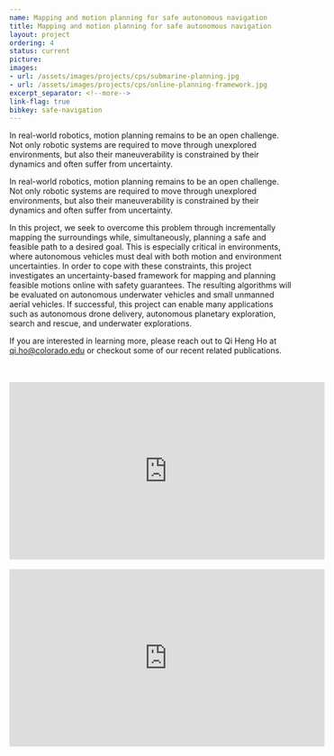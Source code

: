 ```yaml
---
name: Mapping and motion planning for safe autonomous navigation
title: Mapping and motion planning for safe autonomous navigation
layout: project
ordering: 4
status: current 
picture:
images:
- url: /assets/images/projects/cps/submarine-planning.jpg
- url: /assets/images/projects/cps/online-planning-framework.jpg
excerpt_separator: <!--more-->
link-flag: true
bibkey: safe-navigation
---
```


In real-world robotics, motion planning remains to be an open challenge. Not only robotic systems are required to move through unexplored environments, but also their maneuverability is constrained by their dynamics and often suffer from uncertainty.

<!--more-->

In real-world robotics, motion planning remains to be an open challenge. Not only robotic systems are required to move through unexplored environments, but also their maneuverability is constrained by their dynamics and often suffer from uncertainty.

In this project, we seek to overcome this problem through incrementally mapping the surroundings while, simultaneously, planning a safe and feasible path to a desired goal.  This is especially critical in environments, where autonomous vehicles must deal with both motion and environment uncertainties.  In order to cope with these constraints, this project investigates an uncertainty-based framework for mapping and planning feasible motions online with safety guarantees. The resulting algorithms will be evaluated on autonomous underwater vehicles and small unmanned aerial vehicles.  If successful, this project can enable many applications such as autonomous drone delivery, autonomous planetary exploration, search and rescue, and underwater explorations.

If you are interested in learning more, please reach out to Qi Heng Ho at [qi.ho@colorado.edu](mailto:qi.ho@colorado.edu) or checkout some of our recent related publications.

<br>
<br>
<div class="text-center">
  <iframe width="560" height="315" src="https://www.youtube.com/embed/I5X_QFKDpeI" frameborder="0" allow="accelerometer; autoplay; clipboard-write; encrypted-media; gyroscope; picture-in-picture" allowfullscreen></iframe>
</div>

<br>

<div class="text-center">
  <iframe width="560" height="315" src="https://www.youtube.com/embed/dTejsNqNC00" frameborder="0" allow="accelerometer; autoplay; clipboard-write; encrypted-media; gyroscope; picture-in-picture" allowfullscreen></iframe>
</div>

